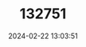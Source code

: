 ---
title: "132751"
category: "Epinephelus coeruleopunctatus"
draft: false
date: 2024-02-22 13:03:51
languages:
  English: ["Garrupa", "Ocellated Rock-cod", "Rock Cod", "Small-spotted Rock Cod", "Snowy Grouper", "Vieille Cuisinier", "White-spotted Grouper", "White-spotted Reef-cod", "White-spotted Rockcod", "Whitespotted Rockcod", "Whitespotted Grouper"]
  Japanese: ["Hakuten-hata"]
  Spanish; Castilian: ["Mero Nevero"]
  French: ["Merou A Taches Blanches", "Merou Taches Blanches"]
---